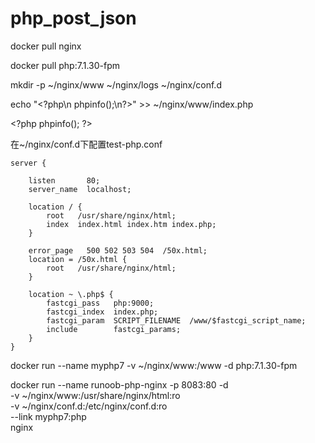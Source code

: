 # php_post_json

docker pull nginx

docker pull php:7.1.30-fpm

mkdir -p ~/nginx/www ~/nginx/logs ~/nginx/conf.d

echo "\<?php\n    phpinfo();\n\?>" >> ~/nginx/www/index.php

   \<?php
      phpinfo();
   \?>

在~/nginx/conf.d下配置test-php.conf

    server {

        listen       80;
        server_name  localhost;

        location / {
            root   /usr/share/nginx/html;
            index  index.html index.htm index.php;
        }

        error_page   500 502 503 504  /50x.html;
        location = /50x.html {
            root   /usr/share/nginx/html;
        }

        location ~ \.php$ {
            fastcgi_pass   php:9000;
            fastcgi_index  index.php;
            fastcgi_param  SCRIPT_FILENAME  /www/$fastcgi_script_name;
            include        fastcgi_params;
        }
    }

docker run --name  myphp7 -v ~/nginx/www:/www  -d php:7.1.30-fpm

docker run --name runoob-php-nginx -p 8083:80 -d \
    -v ~/nginx/www:/usr/share/nginx/html:ro \
    -v ~/nginx/conf.d:/etc/nginx/conf.d:ro \
    --link myphp7:php \
    nginx
